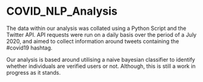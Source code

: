 # COVID_NLP_Analysis
The data within our analysis was collated using a Python Script and the Twitter API. API requests were run on a daily basis over the period of a July 2020, and aimed to collect information around tweets containing the #covid19 hashtag.

Our analysis is based around utilising a naive bayesian classifier to identify whether individuals are verified users or not. Although, this is still a work in progress as it stands.



